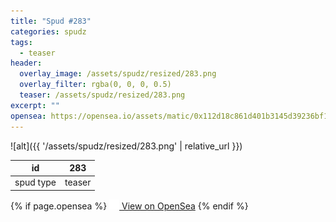 ```yaml
---
title: "Spud #283"
categories: spudz
tags:
  - teaser
header:
  overlay_image: /assets/spudz/resized/283.png
  overlay_filter: rgba(0, 0, 0, 0.5)
  teaser: /assets/spudz/resized/283.png
excerpt: ""
opensea: https://opensea.io/assets/matic/0x112d18c861d401b3145d39236bf149f01e18beed/283
---
```

![alt]({{ '/assets/spudz/resized/283.png' | relative_url }})

| id | 283 |
|-|-|
| spud type | teaser |

{% if page.opensea %}
<a href="{{page.opensea}}" class="btn btn--info" onclick="window.open(this.href, '_blank'); return false;"><img src="/assets/images/opensea.svg" width="16px"><span>  View on OpenSea</span></a>
{% endif %}
